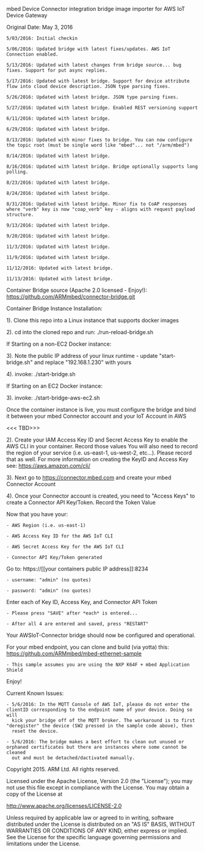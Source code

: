 mbed Device Connector integration bridge image importer for AWS IoT Device Gateway 

Original Date: May 3, 2016

    5/03/2016: Initial checkin

    5/06/2016: Updated bridge with latest fixes/updates. AWS IoT Connection enabled. 

    5/13/2016: Updated with latest changes from bridge source... bug fixes. Support for put async replies.

    5/17/2016: Updated with latest bridge. Support for device attribute flow into cloud device description. JSON type parsing fixes.

    5/26/2016: Updated with latest bridge. JSON type parsing fixes.

    5/27/2016: Updated with latest bridge. Enabled REST versioning support
   
    6/11/2016: Updated with latest bridge.

    6/29/2016: Updated with latest bridge.

    8/13/2016: Updated with minor fixes to bridge. You can now configure the topic root (must be single word like "mbed"... not "/arm/mbed")

    8/14/2016: Updated with latest bridge.

    8/16/2016: Updated with latest bridge. Bridge optionally supports long polling.

    8/23/2016: Updated with latest bridge.

    8/24/2016: Updated with latest bridge.

    8/31/2016: Updated with latest bridge. Minor fix to CoAP responses where "verb" key is now "coap_verb" key - aligns with request payload structure.

    9/13/2016: Updated with latest bridge.

    9/20/2016: Updated with latest bridge.

    11/3/2016: Updated with latest bridge.

    11/9/2016: Updated with latest bridge.

    11/12/2016: Updated with latest bridge.

    11/13/2016: Updated with latest bridge.

Container Bridge source (Apache 2.0 licensed - Enjoy!): https://github.com/ARMmbed/connector-bridge.git


Container Bridge Instance Installation:

1). Clone this repo into a Linux instance that supports docker images

2). cd into the cloned repo and run: ./run-reload-bridge.sh


If Starting on a non-EC2 Docker instance: 

3). Note the public IP address of your linux runtime - update "start-bridge.sh" and replace "192.168.1.230" with yours

4). invoke: ./start-bridge.sh

If Starting on an EC2 Docker instance:

3). invoke: ./start-bridge-aws-ec2.sh

Once the container instance is live, you must configure the bridge and bind it between your mbed Connector account and your IoT Account in AWS

<<< TBD>>>

2). Create your IAM Access Key ID and Secret Access Key to enable the AWS CLI in your container. Record those values
    You will also need to record the region of your service (i.e. us-east-1, us-west-2, etc...). Please record that as well. 
    For more information on creating the KeyID and Access Key see: https://aws.amazon.com/cli/

3). Next go to https://connector.mbed.com and create your mbed Connector Account

4). Once your Connector account is created, you need to "Access Keys" to create a Connector API Key/Token. Record the Token Value

Now that you have your:

    - AWS Region (i.e. us-east-1)
    
    - AWS Access Key ID for the AWS IoT CLI

    - AWS Secret Access Key for the AWS IoT CLI

    - Connector API Key/Token generated

Go to:  https://[[your containers public IP address]]:8234

    - username: "admin" (no quotes)

    - password: "admin" (no quotes)

Enter each of Key ID, Access Key, and Connector API Token

    - Please press "SAVE" after *each* is entered... 

    - After all 4 are entered and saved, press "RESTART"

Your AWSIoT-Connector bridge should now be configured and operational. 

For your mbed endpoint, you can clone and build (via yotta) this: https://github.com/ARMmbed/mbed-ethernet-sample

    - This sample assumes you are using the NXP K64F + mbed Application Shield

Enjoy!

Current Known Issues:

    - 5/6/2016: In the MQTT Console of AWS IoT, please do not enter the clientID corresponding to the endpoint name of your device. Doing so will 
      kick your bridge off of the MQTT broker. The workaround is to first "deregister" the device (SW2 pressed in the sample code above), then 
      reset the device. 

    - 5/6/2016: The bridge makes a best effort to clean out unused or orphaned certificates but there are instances where some cannot be cleaned 
      out and must be detached/dactivated manually. 


Copyright 2015. ARM Ltd. All rights reserved.

Licensed under the Apache License, Version 2.0 (the "License");
you may not use this file except in compliance with the License.
You may obtain a copy of the License at

   http://www.apache.org/licenses/LICENSE-2.0

Unless required by applicable law or agreed to in writing, software
distributed under the License is distributed on an "AS IS" BASIS,
WITHOUT WARRANTIES OR CONDITIONS OF ANY KIND, either express or implied.
See the License for the specific language governing permissions and
limitations under the License. 
